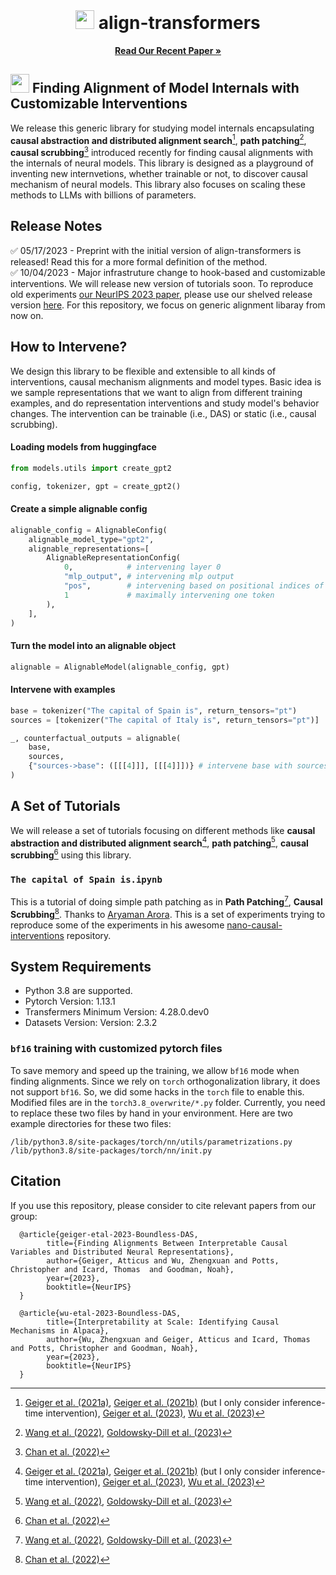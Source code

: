 <br />
<div align="center">
  <h1 align="center"><img src="https://i.ibb.co/N1kYZy5/icon.png" width="30" height="30"> align-transformers</h1>
  <a href="https://arxiv.org/abs/2305.08809"><strong>Read Our Recent Paper »</strong></a>
</div>


## <img src="https://i.ibb.co/N1kYZy5/icon.png" width="30" height="30"> **Finding Alignment of Model Internals with Customizable Interventions**
We release this generic library for studying model internals encapsulating **causal abstraction and distributed alignment search**[^ii], **path patching**[^pp], **causal scrubbing**[^cs] introduced recently for finding causal alignments with the internals of neural models. This library is designed as a playground of inventing new internvetions, whether trainable or not, to discover causal mechanism of neural models. This library also focuses on scaling these methods to LLMs with billions of parameters.


## Release Notes
:white_check_mark: 05/17/2023 - Preprint with the initial version of align-transformers is released! Read this for a more formal definition of the method.      
:white_check_mark: 10/04/2023 - Major infrastruture change to hook-based and customizable interventions. We will release new version of tutorials soon. To reproduce old experiments [our NeurIPS 2023 paper](https://arxiv.org/abs/2305.08809), please use our shelved release version [here](https://github.com/frankaging/align-transformers/releases/tag/NeurIPS-2023). For this repository, we focus on generic alignment libaray from now on.    


## How to Intervene?
We design this library to be flexible and extensible to all kinds of interventions, causal mechanism alignments and model types. Basic idea is we sample representations that we want to align from different training examples, and do representation interventions and study model's behavior changes. The intervention can be trainable (i.e., DAS) or static (i.e., causal scrubbing).

#### Loading models from huggingface
```py
from models.utils import create_gpt2

config, tokenizer, gpt = create_gpt2()
```

#### Create a simple alignable config
```py
alignable_config = AlignableConfig(
    alignable_model_type="gpt2",
    alignable_representations=[
        AlignableRepresentationConfig(
            0,            # intervening layer 0
            "mlp_output", # intervening mlp output
            "pos",        # intervening based on positional indices of tokens
            1             # maximally intervening one token
        ),
    ],
)
```

#### Turn the model into an alignable object
```py
alignable = AlignableModel(alignable_config, gpt)
```

#### Intervene with examples
```py
base = tokenizer("The capital of Spain is", return_tensors="pt")
sources = [tokenizer("The capital of Italy is", return_tensors="pt")]

_, counterfactual_outputs = alignable(
    base,
    sources,
    {"sources->base": ([[[4]]], [[[4]]])} # intervene base with sources
)
```


## A Set of Tutorials
We will release a set of tutorials focusing on different methods like **causal abstraction and distributed alignment search**[^ii], **path patching**[^pp], **causal scrubbing**[^cs] using this library. 

### `The capital of Spain is.ipynb` 
This is a tutorial of doing simple path patching as in **Path Patching**[^pp], **Causal Scrubbing**[^cs]. Thanks to [Aryaman Arora](https://aryaman.io/). This is a set of experiments trying to reproduce some of the experiments in his awesome [nano-causal-interventions](https://github.com/aryamanarora/nano-causal-interventions) repository.



## System Requirements
- Python 3.8 are supported.
- Pytorch Version: 1.13.1
- Transfermers Minimum Version: 4.28.0.dev0
- Datasets Version: Version: 2.3.2

### `bf16` training with customized pytorch files
To save memory and speed up the training, we allow `bf16` mode when finding alignments. Since we rely on `torch` orthogonalization library, it does not support `bf16`. So, we did some hacks in the `torch` file to enable this. Modified files are in the `torch3.8_overwrite/*.py` folder. Currently, you need to replace these two files by hand in your environment. Here are two example directories for these two files:
```
/lib/python3.8/site-packages/torch/nn/utils/parametrizations.py
/lib/python3.8/site-packages/torch/nn/init.py
```


## Citation
If you use this repository, please consider to cite relevant papers from our group:
```stex
  @article{geiger-etal-2023-Boundless-DAS,
        title={Finding Alignments Between Interpretable Causal Variables and Distributed Neural Representations}, 
        author={Geiger, Atticus and Wu, Zhengxuan and Potts, Christopher and Icard, Thomas  and Goodman, Noah},
        year={2023},
        booktitle={NeurIPS}
  }

  @article{wu-etal-2023-Boundless-DAS,
        title={Interpretability at Scale: Identifying Causal Mechanisms in Alpaca}, 
        author={Wu, Zhengxuan and Geiger, Atticus and Icard, Thomas and Potts, Christopher and Goodman, Noah},
        year={2023},
        booktitle={NeurIPS}
  }
```

[^pp]: [Wang et al. (2022)](https://arxiv.org/abs/2211.00593), [Goldowsky-Dill et al. (2023)](https://arxiv.org/abs/2304.05969)
[^cs]: [Chan et al. (2022)](https://www.lesswrong.com/s/h95ayYYwMebGEYN5y)
[^ii]: [Geiger et al. (2021a)](https://arxiv.org/abs/2106.02997), [Geiger et al. (2021b)](https://arxiv.org/abs/2112.00826) (but I only consider inference-time intervention), [Geiger et al. (2023)](https://arxiv.org/abs/2301.04709), [Wu et al. (2023)](https://arxiv.org/pdf/2303.02536)
